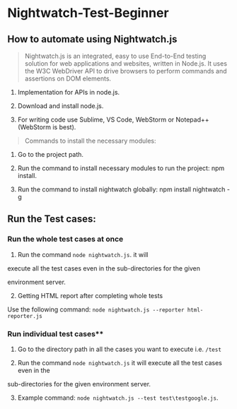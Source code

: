 
# Nightwatch-Test-Beginner

## How to automate using Nightwatch.js

> Nightwatch.js is an integrated, easy to use End-to-End testing solution for web applications and websites, written in Node.js. It uses the W3C WebDriver API to drive browsers to perform commands and assertions on DOM elements.


1. Implementation for APIs in node.js.

2. Download and install node.js.

3. For writing code use Sublime, VS Code, WebStorm or Notepad++ (WebStorm is best).
> Commands to install the necessary modules:

1. Go to the project path.

2. Run the command to install necessary modules to run the project: npm install.

3. Run the command to install nightwatch globally: npm install nightwatch -g

  

## Run the Test cases:

### Run the whole test cases at once

  

1. Run the command `node nightwatch.js`. it will

execute all the test cases even in the sub-directories for the given

environment server.

2. Getting HTML report after completing whole tests

Use the following command: `node nightwatch.js --reporter html-reporter.js`

  

### Run individual test cases**

1. Go to the directory path in all the cases you want to execute i.e. `/test`

2. Run the command `node nightwatch.js` it will execute all the test cases even in the

sub-directories for the given environment server.

3. Example command: `node nightwatch.js --test test\testgoogle.js`.
